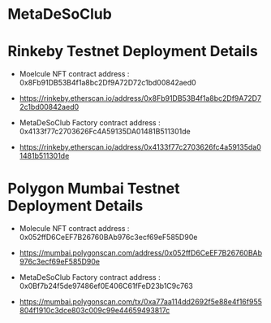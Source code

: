 # MetaDeSoClub




# Rinkeby Testnet Deployment Details 

- Moelcule NFT contract address : 0x8Fb91DB53B4f1a8bc2Df9A72D72c1bd00842aed0

- https://rinkeby.etherscan.io/address/0x8Fb91DB53B4f1a8bc2Df9A72D72c1bd00842aed0

- MetaDeSoClub Factory contract address :  0x4133f77c2703626Fc4A59135DA01481B511301de

- https://rinkeby.etherscan.io/address/0x4133f77c2703626fc4a59135da01481b511301de



# Polygon Mumbai Testnet Deployment Details

- Molecule NFT contract address : 0x052ffD6CeEF7B26760BAb976c3ecf69eF585D90e

- https://mumbai.polygonscan.com/address/0x052ffD6CeEF7B26760BAb976c3ecf69eF585D90e

- MetaDeSoClub Factory contract address : 0x0Bf7b24f5de97486ef0E406C61fFeD23b1C9c763

- https://mumbai.polygonscan.com/tx/0xa77aa114dd2692f5e88e4f16f955804f1910c3dce803c009c99e44659493817c


